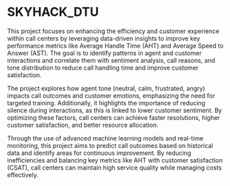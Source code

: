 # SKYHACK_DTU

This project focuses on enhancing the efficiency and customer experience within call centers by leveraging data-driven insights to improve key performance metrics like Average Handle Time (AHT) and Average Speed to Answer (AST). The goal is to identify patterns in agent and customer interactions and correlate them with sentiment analysis, call reasons, and tone distribution to reduce call handling time and improve customer satisfaction.

The project explores how agent tone (neutral, calm, frustrated, angry) impacts call outcomes and customer emotions, emphasizing the need for targeted training. Additionally, it highlights the importance of reducing silence during interactions, as this is linked to lower customer sentiment. By optimizing these factors, call centers can achieve faster resolutions, higher customer satisfaction, and better resource allocation.

Through the use of advanced machine learning models and real-time monitoring, this project aims to predict call outcomes based on historical data and identify areas for continuous improvement. By reducing inefficiencies and balancing key metrics like AHT with customer satisfaction (CSAT), call centers can maintain high service quality while managing costs effectively.
